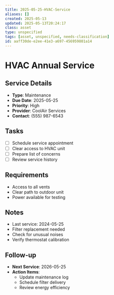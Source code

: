 ```yaml
---
title: 2025-05-25-HVAC-Service
aliases: []
created: 2025-05-13
updated: 2025-05-13T20:24:17
class: asset
type: unspecified
tags: [asset, unspecified, needs-classification]
id: aaff30de-e2ee-41e3-a697-456959801a14
---
```

# HVAC Annual Service

## Service Details
- **Type**: Maintenance
- **Due Date**: 2025-05-25
- **Priority**: High
- **Provider**: CoolAir Services
- **Contact**: (555) 987-6543

## Tasks
- [ ] Schedule service appointment
- [ ] Clear access to HVAC unit
- [ ] Prepare list of concerns
- [ ] Review service history

## Requirements
- Access to all vents
- Clear path to outdoor unit
- Power available for testing

## Notes
- Last service: 2024-05-25
- Filter replacement needed
- Check for unusual noises
- Verify thermostat calibration

## Follow-up
- **Next Service**: 2026-05-25
- **Action Items**:
  - Update maintenance log
  - Schedule filter delivery
  - Review energy efficiency 